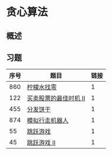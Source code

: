 # 贪心算法

## 概述





## 习题

| 序号 | 题目                                                         | 链接 |
| ---- | ------------------------------------------------------------ | ---- |
| 860  | [柠檬水找零](https://leetcode-cn.com/problems/lemonade-change/) | 1    |
| 122  | [买卖股票的最佳时机 II](https://leetcode-cn.com/problems/best-time-to-buy-and-sell-stock-ii/) | 1    |
| 455  | [分发饼干](https://leetcode-cn.com/problems/assign-cookies/) | 1    |
| 874  | [模拟行走机器人](https://leetcode-cn.com/problems/walking-robot-simulation/) | 1    |
| 55   | [跳跃游戏](https://leetcode-cn.com/problems/jump-game/)      | 1    |
| 45   | [跳跃游戏 II](https://leetcode-cn.com/problems/jump-game-ii/) | 1    |

